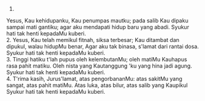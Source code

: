 1.
Yesus, Kau kehidupanku, Kau penumpas mautku;
pada salib Kau dipaku sampai mati gantiku;
agar aku mendapati hidup baru yang abadi.
Syukur hati tak henti kepadaMu kuberi.
<br>
2.
Yesus, Kau telah memikul fitnah, siksa terbesar;
Kau ditambat dan dipukul, walau hidupMu benar,
Agar aku tak binasa, s'lamat dari rantai dosa.
Syukur hati tak henti kepadaMu kuberi.
<br>
3.
Tinggi hatiku t'lah pupus oleh kelembutanMu;
oleh matiMu Kauhapus rasa pahit matiku.
Oleh nista yang Kautanggung 'ku yang hina jadi agung.
Syukur hati tak henti kepadaMu kuberi.
<br>
4.
T'rima kasih, Jurus'lamat, atas pengorbananMu:
atas sakitMu yang sangat, atas pahit matiMu.
Atas luka, atas bilur, atas salib yang Kaupikul
Syukur hati tak henti kepadaMu kuberi.